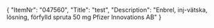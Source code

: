 {
  "ItemNr": "047560",
  "Title": "test",
  "Description": "Enbrel, inj-vätska, lösning, förfylld spruta 50 mg Pfizer Innovations AB"
}